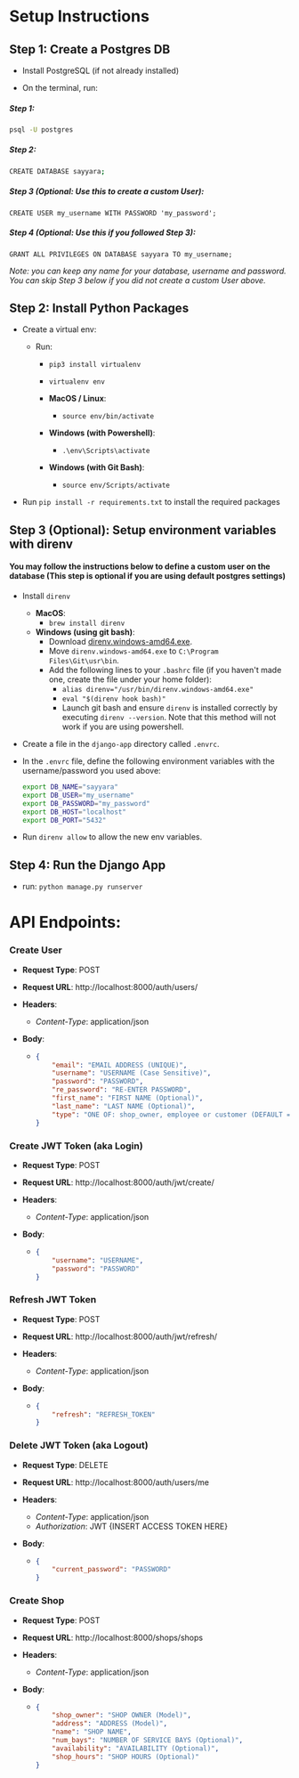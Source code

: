 # Setup Instructions

## Step 1: Create a Postgres DB
- Install PostgreSQL (if not already installed)

- On the terminal, run:

##### Step 1:
```bash
psql -U postgres
```
##### Step 2:
```bash
CREATE DATABASE sayyara;
```

##### Step 3 (Optional: Use this to create a custom User):
```
CREATE USER my_username WITH PASSWORD 'my_password';
```
##### Step 4 (Optional: Use this if you followed Step 3):
```
GRANT ALL PRIVILEGES ON DATABASE sayyara TO my_username;
```

*Note: you can keep any name for your database, username and password. You can skip Step 3 below if you did not create a custom User above.*



## Step 2: Install Python Packages

- Create a virtual env:

  - Run:
    - `pip3 install virtualenv`
    

    - `virtualenv env`
    
    - **MacOS / Linux**:
      - `source env/bin/activate`

    - **Windows (with Powershell)**:
      - `.\env\Scripts\activate`
    - **Windows (with Git Bash)**:
      - `source env/Scripts/activate`

- Run `pip install -r requirements.txt` to install the required packages

  

  

## Step 3 (Optional): Setup environment variables with direnv

#### You may follow the instructions below to define a custom user on the database (This step is optional if you are using default postgres settings)

- Install `direnv`
  - **MacOS**: 
    - `brew install direnv`
  - **Windows (using git bash)**:
    - Download [direnv.windows-amd64.exe](https://github.com/direnv/direnv/releases/download/v2.32.1/direnv.windows-amd64.exe).
    - Move `direnv.windows-amd64.exe` to `C:\Program Files\Git\usr\bin`.
    - Add the following lines to your `.bashrc` file (if you haven't made one, create the file under your home folder):
      - `alias direnv="/usr/bin/direnv.windows-amd64.exe"`
      - `eval "$(direnv hook bash)"`
      - Launch git bash and ensure `direnv` is installed correctly by executing `direnv --version`. Note that this method will not work if you are using powershell.

- Create a file in the `django-app` directory called `.envrc`.

- In the `.envrc` file, define the following environment variables with the username/password you used above:

  ```bash
  export DB_NAME="sayyara"
  export DB_USER="my_username"
  export DB_PASSWORD="my_password"
  export DB_HOST="localhost"
  export DB_PORT="5432"
  ```

- Run `direnv allow` to allow the new env variables.



## Step 4: Run the Django App

- run: `python manage.py runserver`





# API Endpoints:

### Create User

- **Request Type**: POST

- **Request URL**: http://localhost:8000/auth/users/

- **Headers**:

  - *Content-Type*: application/json

- **Body**:

  - ```json
    {
        "email": "EMAIL ADDRESS (UNIQUE)",
        "username": "USERNAME (Case Sensitive)",
        "password": "PASSWORD",
        "re_password": "RE-ENTER PASSWORD",
        "first_name": "FIRST NAME (Optional)",
        "last_name": "LAST NAME (Optional)",
        "type": "ONE OF: shop_owner, employee or customer (DEFAULT = customer)"
    }
    ```



### Create JWT Token (aka Login)

- **Request Type**: POST

- **Request URL**: http://localhost:8000/auth/jwt/create/

- **Headers**:

  - *Content-Type*: application/json

- **Body**:

  - ```json
    {
        "username": "USERNAME",
        "password": "PASSWORD"
    }
    ```



### Refresh JWT Token

- **Request Type**: POST

- **Request URL**: http://localhost:8000/auth/jwt/refresh/

- **Headers**:

  - *Content-Type*: application/json

- **Body**:

  - ```json
    {
        "refresh": "REFRESH_TOKEN"
    }
    ```



### Delete JWT Token (aka Logout)

- **Request Type**: DELETE

- **Request URL**: http://localhost:8000/auth/users/me

- **Headers**:

  - *Content-Type*: application/json
  - *Authorization*: JWT {INSERT ACCESS TOKEN HERE}

- **Body**:

  - ```json
    {
        "current_password": "PASSWORD"
    }
    ```

### Create Shop

- **Request Type**: POST

- **Request URL**: http://localhost:8000/shops/shops

- **Headers**:

  - *Content-Type*: application/json

- **Body**:

  - ```json
    {
        "shop_owner": "SHOP OWNER (Model)",
        "address": "ADDRESS (Model)",
        "name": "SHOP NAME",
        "num_bays": "NUMBER OF SERVICE BAYS (Optional)",
        "availability": "AVAILABILITY (Optional)",
        "shop_hours": "SHOP HOURS (Optional)"
    }
    ```


